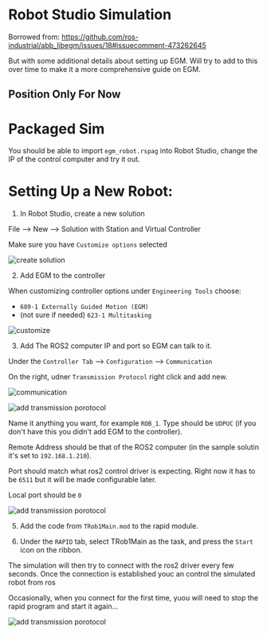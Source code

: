 # Robot Studio Simulation

Borrowed from: https://github.com/ros-industrial/abb_libegm/issues/18#issuecomment-473262645

But with some additional details about setting up EGM. Will try to add to this over time to make it a more comprehensive guide on EGM.

## Position Only For Now

# Packaged Sim

You should be able to import `egm_robot.rspag` into Robot Studio, change the IP of the control computer and try it out.

# Setting Up a New Robot:

1. In Robot Studio, create a new solution

File --> New --> Solution with Station and Virtual Controller

Make sure you have `Customize options` selected

![create solution](https://raw.githubusercontent.com/dignakov/ros2_control_abb_driver/rolling/docs/images/egm0.png)

2. Add EGM to the controller

When customizing controller options under `Engineering Tools` choose:
- `689-1 Externally Guided Motion (EGM)`
- (not sure if needed) `623-1 Multitasking`

![customize](https://raw.githubusercontent.com/dignakov/ros2_control_abb_driver/rolling/docs/images/egm1.png)

3. Add The ROS2 computer IP and port so EGM can talk to it.

Under the `Controller Tab` --> `Configuration` --> `Communication`

On the right, udner `Transmission Protocol` right click and add new.


![communication](https://raw.githubusercontent.com/dignakov/ros2_control_abb_driver/rolling/docs/images/egm2.png)


![add transmission porotocol](https://raw.githubusercontent.com/dignakov/ros2_control_abb_driver/rolling/docs/images/egm3.png)

Name it anything you want, for example `ROB_1`. Type should be `UDPUC` (if you don't have this you didn't add EGM to the controller).

Remote Address should be that of the ROS2 computer (in the sample solutin it's set to `192.168.1.210`).

Port should match what ros2 control driver is expecting. Right now it has to be `6511` but it will be made configurable later.

Local port should be `0`


![add transmission porotocol](https://raw.githubusercontent.com/dignakov/ros2_control_abb_driver/rolling/docs/images/egm4.png)


5. Add the code from `TRob1Main.mod` to the rapid module.

6. Under the `RAPID` tab, select TRob1Main as the task, and press the `Start` icon on the ribbon.

The simulation will then try to connect with the ros2 driver every few seconds. Once the connection is established youc an control the simulated robot from ros

Occasionally, when you connect for the first time, yuou will need to stop the rapid program and start it again...


![add transmission porotocol](https://raw.githubusercontent.com/dignakov/ros2_control_abb_driver/rolling/docs/images/egm5.png)